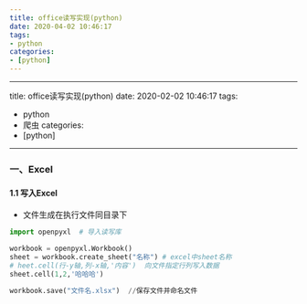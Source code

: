 ```yaml
---
title: office读写实现(python)
date: 2020-04-02 10:46:17
tags:
- python
categories:
- [python]
---
```


---
title: office读写实现(python)
date: 2020-02-02 10:46:17
tags:

- python
- 爬虫
categories:
- [python]
---

###  一、Excel

####  1.1 写入Excel

* 文件生成在执行文件同目录下

```py
import openpyxl  # 导入读写库

workbook = openpyxl.Workbook()
sheet = workbook.create_sheet("名称") # excel中sheet名称
# heet.cell(行-y轴,列-x轴,'内容')  向文件指定行列写入数据
sheet.cell(1,2,'哈哈哈')

workbook.save("文件名.xlsx")  //保存文件并命名文件
```

